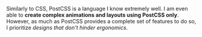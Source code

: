 Similarly to CSS, PostCSS is a language I know extremely well. I am even able to **create complex animations and layouts using PostCSS only**. However, as much as PostCSS provides a complete set of features to do so, I prioritize *designs that don't hinder ergonomics*.
